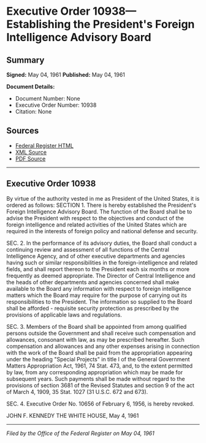 # Executive Order 10938—Establishing the President's Foreign Intelligence Advisory Board

## Summary

**Signed:** May 04, 1961
**Published:** May 04, 1961

**Document Details:**
- Document Number: None
- Executive Order Number: 10938
- Citation: None

## Sources
- [Federal Register HTML](https://www.presidency.ucsb.edu/documents/executive-order-10938-establishing-the-presidents-foreign-intelligence-advisory-board)
- [XML Source](None)
- [PDF Source](None)

---

## Executive Order 10938

By virtue of the authority vested in me as President of the United States, it is ordered as follows:
SECTION 1. There is hereby established the President's Foreign Intelligence Advisory Board. The function of the Board shall be to advise the President with respect to the objectives and conduct of the foreign intelligence and related activities of the United States which are required in the interests of foreign policy and national defense and security.

SEC. 2. In the performance of its advisory duties, the Board shall conduct a continuing review and assessment of all functions of the Central Intelligence Agency, and of other executive departments and agencies having such or similar responsibilities in the foreign-intelligence and related fields, and shall report thereon to the President each six months or more frequently as deemed appropriate. The Director of Central Intelligence and the heads of other departments and agencies concerned shall make available to the Board any information with respect to foreign intelligence matters which the Board may require for the purpose of carrying out its responsibilities to the President. The information so supplied to the Board shall be afforded - requisite security protection as prescribed by the provisions of applicable laws and regulations.

SEC. 3. Members of the Board shall be appointed from among qualified persons outside the Government and shall receive such compensation and allowances, consonant with law, as may be prescribed hereafter. Such compensation and allowances and any other expenses arising in connection with the work of the Board shall be paid from the appropriation appearing under the heading "Special Projects" in title I of the General Government Matters Appropriation Act, 1961, 74 Stat. 473, and, to the extent permitted by law, from any corresponding appropriation which may be made for subsequent years. Such payments shall be made without regard to the provisions of section 3681 of the Revised Statutes and section 9 of the act of March 4, 1909, 35 Stat. 1027 (31 U.S.C. 672 and 673).

SEC. 4. Executive Order No. 10656 of February 6, 1956, is hereby revoked.

JOHN F. KENNEDY
THE WHITE HOUSE,
May 4, 1961

---

*Filed by the Office of the Federal Register on May 04, 1961*
